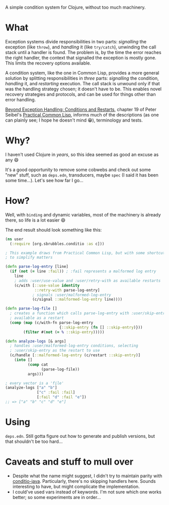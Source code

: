 A simple condition system for Clojure, without too much machinery.

# What 

Exception systems divide responsibilities in two parts: _signalling_ the exception (like `throw`), and _handling_ it (like `try/catch`), unwinding the call stack until a handler is found. The problem is, by the time the error reaches the right handler, the context that signalled the exception is mostly gone. This limits the recovery options available.

A condition system, like the one in Common Lisp, provides a more general solution by splitting responsibilities in _three_ parts: _signalling_ the condition, _handling_ it, and _restarting_ execution. The call stack is unwound only if that was the handling strategy chosen; it doesn't have to be. This enables novel recovery strategies and protocols, and can be used for things other than error handling.

[Beyond Exception Handling: Conditions and Restarts](https://gigamonkeys.com/book/beyond-exception-handling-conditions-and-restarts.html), chapter 19 of Peter Seibel's [Practical Common Lisp](https://gigamonkeys.com/book/), informs much of the descriptions (as one can plainly see; I hope he doesn't mind :grin:), terminology and tests.

# Why?

I haven't used Clojure in _years_, so this idea seemed as good an excuse as any :smile: 

It's a good opportunity to remove some cobwebs and check out some "new" stuff, such as `deps.edn`, transducers, maybe `spec` (I said it has been some time...). Let's see how far I go...

# How?

Well, with `binding` and dynamic variables, most of the machinery is already there, so life is a lot easier :smile:

The end result should look something like this:

```clojure
(ns user
  (:require [org.sbrubbles.conditio :as c]))

; This example draws from Practical Common Lisp, but with some shortcuts 
; to simplify matters 

(defn parse-log-entry [line]
  (if (not (= line :fail)) ; :fail represents a malformed log entry
    line
    ; adds :user/use-value and :user/retry-with as available restarts
    (c/with [::use-value identity
             ::retry-with parse-log-entry]
            ; signals :user/malformed-log-entry 
            (c/signal ::malformed-log-entry line))))

(defn parse-log-file []
  ; creates a function which calls parse-log-entry with :user/skip-entry 
  ; available as a restart  
  (comp (map (c/with-fn parse-log-entry
                        {::skip-entry (fn [] ::skip-entry)}))
        (filter #(not (= % ::skip-entry)))))

(defn analyze-logs [& args]
  ; handles :user/malformed-log-entry conditions, selecting 
  ; :user/skip-entry as the restart to use
  (c/handle [::malformed-log-entry (c/restart ::skip-entry)]
    (into []
          (comp cat
                (parse-log-file))
          args)))

; every vector is a 'file'
(analyze-logs ["a" "b"]
              ["c" :fail :fail]
              [:fail "d" :fail "e"])
;; => ["a" "b" "c" "d" "e"]
```

# Using

`deps.edn`. Still gotta figure out how to generate and publish versions, but that shouldn't be too hard...

# Caveats and stuff to mull over
* Despite what the name might suggest, I didn't try to maintain parity with [conditio-java](https://github.com/hanjos/conditio-java). Particularly, there's no skipping handlers here. Sounds interesting to have, but might complicate the implementation.
* I could've used vars instead of keywords. I'm not sure which one works better; so some experiments are in order...